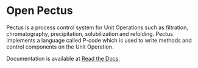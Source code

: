 # Open Pectus
Pectus is a process control system for Unit Operations such as filtration, chromatography, precipitation, solubilization and refolding. Pectus implements a language called P-code which is used to write methods and control components on the Unit Operation.

Documentation is available at [Read the Docs](https://docs.openpectus.org/latest/).